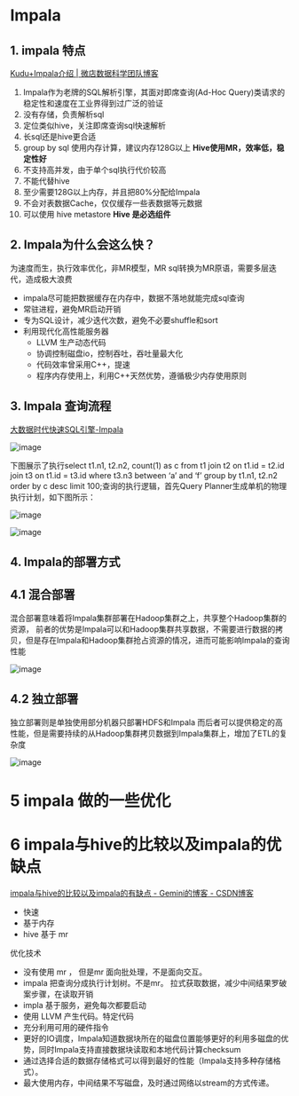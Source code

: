 # Impala

## 1. impala 特点

[Kudu+Impala介绍 | 微店数据科学团队博客](https://juejin.im/entry/5a72d3d1f265da3e4d730b37)

1. Impala作为老牌的SQL解析引擎，其面对即席查询(Ad-Hoc Query)类请求的稳定性和速度在工业界得到过广泛的验证
2. 没有存储，负责解析sql
3. 定位类似hive，关注即席查询sql快速解析
4. 长sql还是hive更合适
5. group by sql 使用内存计算，建议内存128G以上  **Hive使用MR，效率低，稳定性好**
6. 不支持高并发，由于单个sql执行代价较高
7. 不能代替hive
8. 至少需要128G以上内存，并且把80%分配给Impala
9. 不会对表数据Cache，仅仅缓存一些表数据等元数据
10. 可以使用 hive metastore **Hive 是必选组件**

## 2. Impala为什么会这么快？

为速度而生，执行效率优化，非MR模型，MR sql转换为MR原语，需要多层迭代，造成极大浪费

- impala尽可能把数据缓存在内存中，数据不落地就能完成sql查询
- 常驻进程，避免MR启动开销
- 专为SQL设计，减少迭代次数，避免不必要shuffle和sort
- 利用现代化高性能服务器
  - LLVM 生产动态代码
  - 协调控制磁盘io，控制吞吐，吞吐量最大化
  - 代码效率曾采用C++，提速
  - 程序内存使用上，利用C++天然优势，遵循极少内存使用原则

## 3. Impala 查询流程

[大数据时代快速SQL引擎-Impala](https://blog.csdn.net/yu616568/article/details/52431835)

![image](http://static.lovedata.net/jpg/2018/5/21/84f8934b8517992c953bdf693d06b162.jpg)

下图展示了执行select t1.n1, t2.n2, count(1) as c from t1 join t2 on t1.id = t2.id join t3 on t1.id = t3.id where t3.n3 between ‘a’ and ‘f’ group by t1.n1, t2.n2 order by c desc limit 100;查询的执行逻辑，首先Query Planner生成单机的物理执行计划，如下图所示：

![image](http://static.lovedata.net/jpg/2018/5/21/379355edbd81503c0f525b698f70e543.jpg)

![image](http://static.lovedata.net/jpg/2018/5/21/293fc15dcc24eafafc9e577f9850a1a0.jpg)

## 4. Impala的部署方式

## 4.1 混合部署

混合部署意味着将Impala集群部署在Hadoop集群之上，共享整个Hadoop集群的资源，
前者的优势是Impala可以和Hadoop集群共享数据，不需要进行数据的拷贝，但是存在Impala和Hadoop集群抢占资源的情况，进而可能影响Impala的查询性能

![image](http://static.lovedata.net/jpg/2018/5/21/8651108dd21a447b7f781417cfb4a353.jpg)

## 4.2 独立部署

独立部署则是单独使用部分机器只部署HDFS和Impala
而后者可以提供稳定的高性能，但是需要持续的从Hadoop集群拷贝数据到Impala集群上，增加了ETL的复杂度

![image](http://static.lovedata.net/jpg/2018/5/21/a022911b475d7424a30cc3b68673820a.jpg)

# 5 impala 做的一些优化


# 6 impala与hive的比较以及impala的优缺点

[impala与hive的比较以及impala的有缺点 - Gemini的博客 - CSDN博客](https://blog.csdn.net/gemini_two/article/details/78992484)

- 快速
- 基于内存  
- hive 基于 mr

优化技术 
- 没有使用 mr ， 但是mr 面向批处理，不是面向交互。
- impala 把查询分成执行计划树。不是mr。    拉式获取数据，减少中间结果罗破案步骤，在读取开销
- impla  基于服务，避免每次都要启动
- 使用 LLVM 产生代码。特定代码
- 充分利用可用的硬件指令
- 更好的IO调度，Impala知道数据块所在的磁盘位置能够更好的利用多磁盘的优势，同时Impala支持直接数据块读取和本地代码计算checksum
- 通过选择合适的数据存储格式可以得到最好的性能（Impala支持多种存储格式）。
- 最大使用内存，中间结果不写磁盘，及时通过网络以stream的方式传递。
























